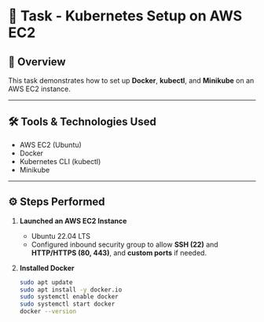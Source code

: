 # 🚀 Task - Kubernetes Setup on AWS EC2

## 📌 Overview
This task demonstrates how to set up **Docker**, **kubectl**, and **Minikube** on an AWS EC2 instance.

---

## 🛠 Tools & Technologies Used
- AWS EC2 (Ubuntu)
- Docker
- Kubernetes CLI (kubectl)
- Minikube

---

## ⚙️ Steps Performed
1. **Launched an AWS EC2 Instance**
   - Ubuntu 22.04 LTS  
   - Configured inbound security group to allow **SSH (22)** and **HTTP/HTTPS (80, 443)**, and **custom ports** if needed.

2. **Installed Docker**
   ```bash
   sudo apt update
   sudo apt install -y docker.io
   sudo systemctl enable docker
   sudo systemctl start docker
   docker --version
